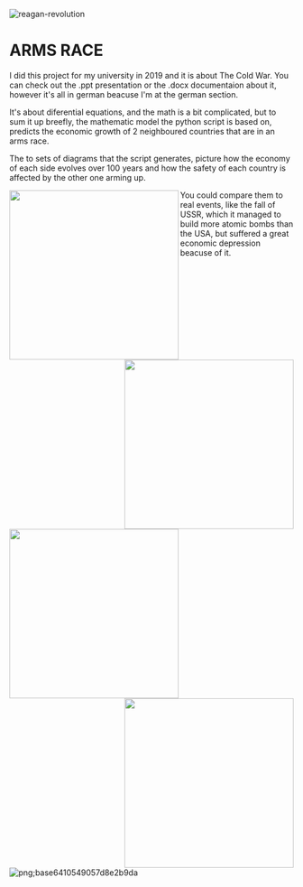 ![reagan-revolution](https://user-images.githubusercontent.com/56653993/82961809-16ea8d00-9fc7-11ea-9d25-688f0dac731e.jpg)

# ARMS RACE
I did this project for my university in 2019 and it is about The Cold War.
You can check out the .ppt  presentation or the .docx documentaion about it,
however it's all in german beacuse I'm at the german section. 

It's  about diferential equations, and the math is a bit complicated,
but to sum it up breefly, the mathematic model the python script is based on,
predicts the economic growth of 2 neighboured countries that are in an arms race.

The to sets of diagrams that the script generates, picture how the economy of each side 
evolves over 100 years and how the safety of each country is affected by the other one 
arming up.

<img align="left" width="300" height="300" src="https://user-images.githubusercontent.com/56653993/82961852-31246b00-9fc7-11ea-99ae-9e241e100fe7.png">
<img align="right" width="300" height="300" src="https://user-images.githubusercontent.com/56653993/82961860-32559800-9fc7-11ea-80c7-0ebdcb27cb5c.png">
<img align="left" width="300" height="300" src="https://user-images.githubusercontent.com/56653993/82961857-32559800-9fc7-11ea-8868-71a2c728228b.png">
<img align="right" width="300" height="300" src="https://user-images.githubusercontent.com/56653993/82961861-32ee2e80-9fc7-11ea-9e8e-181aae5b5568.png">


You could compare them to real events, like the fall of USSR, which it managed to build 
more atomic bombs than the USA, but suffered a great economic depression beacuse of it.


![png;base6410549057d8e2b9da](https://user-images.githubusercontent.com/56653993/82962297-7a28ef00-9fc8-11ea-9826-21de571b6d8d.png)
